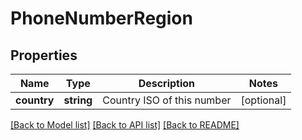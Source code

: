 # PhoneNumberRegion

## Properties
Name | Type | Description | Notes
------------ | ------------- | ------------- | -------------
**country** | **string** | Country ISO of this number | [optional] 

[[Back to Model list]](../README.md#documentation-for-models) [[Back to API list]](../README.md#documentation-for-api-endpoints) [[Back to README]](../README.md)


